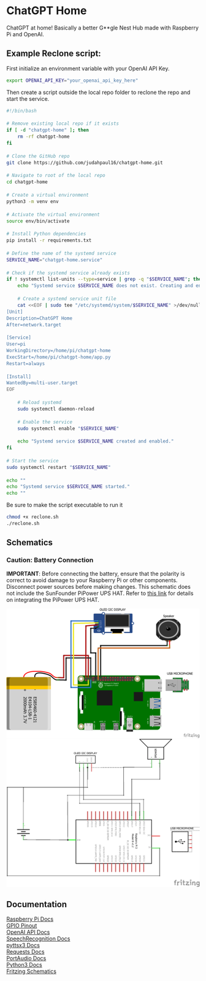 # ChatGPT Home
ChatGPT at home! Basically a better G**gle Nest Hub made with Raspberry Pi and OpenAI.

## Example Reclone script:
First initialize an environment variable with your OpenAI API Key.
```bash
export OPENAI_API_KEY="your_openai_api_key_here"
```
Then create a script outside the local repo folder to reclone the repo and start the service.
``` bash
#!/bin/bash

# Remove existing local repo if it exists
if [ -d "chatgpt-home" ]; then
    rm -rf chatgpt-home
fi

# Clone the GitHub repo
git clone https://github.com/judahpaul16/chatgpt-home.git

# Navigate to root of the local repo
cd chatgpt-home

# Create a virtual environment
python3 -m venv env

# Activate the virtual environment
source env/bin/activate

# Install Python dependencies
pip install -r requirements.txt

# Define the name of the systemd service
SERVICE_NAME="chatgpt-home.service"

# Check if the systemd service already exists
if ! systemctl list-units --type=service | grep -q "$SERVICE_NAME"; then
    echo "Systemd service $SERVICE_NAME does not exist. Creating and enabling it..."

    # Create a systemd service unit file
    cat <<EOF | sudo tee "/etc/systemd/system/$SERVICE_NAME" >/dev/null
[Unit]
Description=ChatGPT Home
After=network.target

[Service]
User=pi
WorkingDirectory=/home/pi/chatgpt-home
ExecStart=/home/pi/chatgpt-home/app.py
Restart=always

[Install]
WantedBy=multi-user.target
EOF

    # Reload systemd
    sudo systemctl daemon-reload

    # Enable the service
    sudo systemctl enable "$SERVICE_NAME"

    echo "Systemd service $SERVICE_NAME created and enabled."
fi

# Start the service
sudo systemctl restart "$SERVICE_NAME"

echo ""
echo "Systemd service $SERVICE_NAME started."
echo ""
```
Be sure to make the script executable to run it
```bash
chmod +x reclone.sh
./reclone.sh
```

## Schematics
### Caution: Battery Connection

**IMPORTANT**: Before connecting the battery, ensure that the polarity is correct to avoid damage to your Raspberry Pi or other components. Disconnect power sources before making changes. This schematic does not include the SunFounder PiPower UPS HAT. Refer to [this link](https://a.co/d/0Jq1sHp) for details on integrating the PiPower UPS HAT.

![Schematics](schematic_bb.png)
![Schematics](schematic_schem.png)

## Documentation
[Raspberry Pi Docs](https://www.raspberrypi.com/documentation)
<br>
[GPIO Pinout](https://www.raspberrypi.com/documentation/computers/images/GPIO-Pinout-Diagram-2.png)
<br>
[OpenAI API Docs](https://beta.openai.com/docs/introduction)
<br>
[SpeechRecognition Docs](https://pypi.org/project/SpeechRecognition/)
<br>
[pyttsx3 Docs](https://pypi.org/project/pyttsx3/)
<br>
[Requests Docs](https://pypi.org/project/requests/)
<br>
[PortAudio Docs](http://www.portaudio.com/docs/v19-doxydocs/index.html)
<br>
[Python3 Docs](https://docs.python.org/3/)
<br>
[Fritzing Schematics](https://fritzing.org/)
